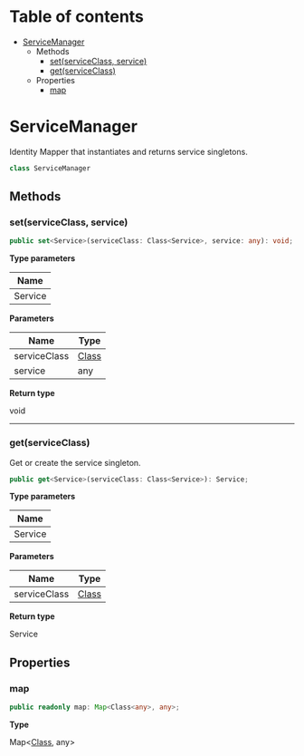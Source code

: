 # Table of contents

* [ServiceManager][ClassDeclaration-5]
    * Methods
        * [set(serviceClass, service)][MethodDeclaration-3]
        * [get(serviceClass)][MethodDeclaration-4]
    * Properties
        * [map][PropertyDeclaration-14]

# ServiceManager

Identity Mapper that instantiates and returns service singletons.

```typescript
class ServiceManager
```
## Methods

### set(serviceClass, service)

```typescript
public set<Service>(serviceClass: Class<Service>, service: any): void;
```

**Type parameters**

| Name    |
| ------- |
| Service |

**Parameters**

| Name         | Type                                     |
| ------------ | ---------------------------------------- |
| serviceClass | [Class][InterfaceDeclaration-1]<Service> |
| service      | any                                      |

**Return type**

void

----------

### get(serviceClass)

Get or create the service singleton.

```typescript
public get<Service>(serviceClass: Class<Service>): Service;
```

**Type parameters**

| Name    |
| ------- |
| Service |

**Parameters**

| Name         | Type                                     |
| ------------ | ---------------------------------------- |
| serviceClass | [Class][InterfaceDeclaration-1]<Service> |

**Return type**

Service

## Properties

### map

```typescript
public readonly map: Map<Class<any>, any>;
```

**Type**

Map<[Class][InterfaceDeclaration-1]<any>, any>

[ClassDeclaration-5]: servicemanager.md#servicemanager
[MethodDeclaration-3]: servicemanager.md#setserviceclass-service
[InterfaceDeclaration-1]: ../index.md#class
[MethodDeclaration-4]: servicemanager.md#getserviceclass
[InterfaceDeclaration-1]: ../index.md#class
[PropertyDeclaration-14]: servicemanager.md#map
[InterfaceDeclaration-1]: ../index.md#class